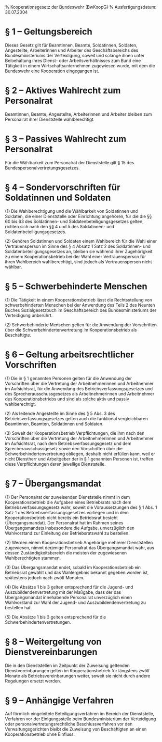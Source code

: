 % Kooperationsgesetz der Bundeswehr  (BwKoopG)
% Ausfertigungsdatum: 30.07.2004
 
# § 1 – Geltungsbereich

Dieses Gesetz gilt für Beamtinnen, Beamte, Soldatinnen, Soldaten, Angestellte, Arbeiterinnen und Arbeiter des Geschäftsbereichs des Bundesministeriums der Verteidigung, soweit und solange ihnen unter Beibehaltung ihres Dienst- oder Arbeitsverhältnisses zum Bund eine Tätigkeit in einem Wirtschaftsunternehmen zugewiesen wurde, mit dem die Bundeswehr eine Kooperation eingegangen ist.

# § 2 – Aktives Wahlrecht zum Personalrat

Beamtinnen, Beamte, Angestellte, Arbeiterinnen und Arbeiter bleiben zum Personalrat ihrer Dienststelle wahlberechtigt.

# § 3 – Passives Wahlrecht zum Personalrat

Für die Wählbarkeit zum Personalrat der Dienststelle gilt § 15 des Bundespersonalvertretungsgesetzes.

# § 4 – Sondervorschriften für Soldatinnen und Soldaten

(1) Die Wahlberechtigung und die Wählbarkeit von Soldatinnen und Soldaten, die einer Dienststelle oder Einrichtung angehören, für die die §§ 60 bis 63 des Soldatinnen- und Soldatenbeteiligungsgesetzes gelten, richten sich nach den §§ 4 und 5 des Soldatinnen- und Soldatenbeteiligungsgesetzes.

(2) Gehören Soldatinnen und Soldaten einem Wahlbereich für die Wahl einer Vertrauensperson im Sinne des § 4 Absatz 1 Satz 2 des Soldatinnen- und Soldatenbeteiligungsgesetzes an, bleiben sie während ihrer Zugehörigkeit zu einem Kooperationsbetrieb bei der Wahl einer Vertrauensperson für ihren Wahlbereich wahlberechtigt, sind jedoch als Vertrauensperson nicht wählbar.

# § 5 – Schwerbehinderte Menschen

(1) Die Tätigkeit in einem Kooperationsbetrieb lässt die Rechtsstellung von schwerbehinderten Menschen bei der Anwendung des Teils 2 des Neunten Buches Sozialgesetzbuch im Geschäftsbereich des Bundesministeriums der Verteidigung unberührt.

(2) Schwerbehinderte Menschen gelten für die Anwendung der Vorschriften über die Schwerbehindertenvertretung im Kooperationsbetrieb als Beschäftigte.

# § 6 – Geltung arbeitsrechtlicher Vorschriften

(1) Die in § 1 genannten Personen gelten für die Anwendung der Vorschriften über die Vertretung der Arbeitnehmerinnen und Arbeitnehmer im Aufsichtsrat, für die Anwendung des Betriebsverfassungsgesetzes und des Sprecherausschussgesetzes als Arbeitnehmerinnen und Arbeitnehmer des Kooperationsbetriebs und sind als solche aktiv und passiv wahlberechtigt.

(2) Als leitende Angestellte im Sinne des § 5 Abs. 3 des Betriebsverfassungsgesetzes gelten auch die funktional vergleichbaren Beamtinnen, Beamten, Soldatinnen und Soldaten.

(3) Soweit der Kooperationsbetrieb Verpflichtungen, die ihm nach den Vorschriften über die Vertretung der Arbeitnehmerinnen und Arbeitnehmer im Aufsichtsrat, nach dem Betriebsverfassungsgesetz und dem Sprecherausschussgesetz sowie den Vorschriften über die Schwerbehindertenvertretung obliegen, deshalb nicht erfüllen kann, weil er nicht Dienstherr und Arbeitgeber der in § 1 genannten Personen ist, treffen diese Verpflichtungen deren jeweilige Dienststelle.

# § 7 – Übergangsmandat

(1) Der Personalrat der zuweisenden Dienststelle nimmt in dem Kooperationsbetrieb die Aufgaben eines Betriebsrats nach dem Betriebsverfassungsgesetz wahr, soweit die Voraussetzungen des § 1 Abs. 1 Satz 1 des Betriebsverfassungsgesetzes vorliegen und in dem Kooperationsbetrieb nicht bereits ein Betriebsrat besteht (Übergangsmandat). Der Personalrat hat im Rahmen seines Übergangsmandats insbesondere die Aufgabe, unverzüglich den Wahlvorstand zur Einleitung der Betriebsratswahl zu bestellen.

(2) Werden einem Kooperationsbetrieb Angehörige mehrerer Dienststellen zugewiesen, nimmt derjenige Personalrat das Übergangsmandat wahr, aus dessen Zuständigkeitsbereich die meisten der zugewiesenen Wahlberechtigten stammen.

(3) Das Übergangsmandat endet, sobald im Kooperationsbetrieb ein Betriebsrat gewählt und das Wahlergebnis bekannt gegeben worden ist, spätestens jedoch nach zwölf Monaten.

(4) Die Absätze 1 bis 3 gelten entsprechend für die Jugend- und Auszubildendenvertretung mit der Maßgabe, dass der das Übergangsmandat innehabende Personalrat unverzüglich einen Wahlvorstand zur Wahl der Jugend- und Auszubildendenvertretung zu bestellen hat.

(5) Die Absätze 1 bis 3 gelten entsprechend für die Schwerbehindertenvertretungen.

# § 8 – Weitergeltung von Dienstvereinbarungen

Die in den Dienststellen im Zeitpunkt der Zuweisung geltenden Dienstvereinbarungen gelten im Kooperationsbetrieb für längstens zwölf Monate als Betriebsvereinbarungen weiter, soweit sie nicht durch andere Regelungen ersetzt werden.

# § 9 – Anhängige Verfahren

Auf förmlich eingeleitete Beteiligungsverfahren im Bereich der Dienststelle, Verfahren vor der Einigungsstelle beim Bundesministerium der Verteidigung oder personalvertretungsrechtliche Beschlussverfahren vor den Verwaltungsgerichten bleibt die Zuweisung von Beschäftigten an einen Kooperationsbetrieb ohne Einfluss.
